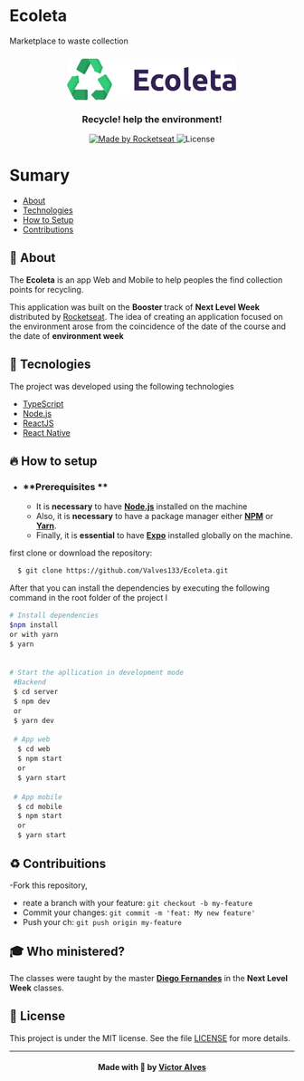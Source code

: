 # Ecoleta
Marketplace to waste collection

<h3 align="center">
    <img alt="Logo" title="#logo" width="300px" src="./logo.png">
    <br><br>
    <b>Recycle! help the environment!</b> 
</h3>

<p align="center">
  <a href="https://rocketseat.com.br">
    <img alt="Made by Rocketseat" src="https://img.shields.io/badge/made%20by-Rocketseat-%237519C1">
  </a>
  <a>
  <img alt="License" src="https://img.shields.io/github/license/vitorserrano/ecoleta?color=%237519C1">
</p>

# Sumary

- [About](#about)
- [Technologies](#tecnologies)
- [How to Setup](#how-to-setup)
- [Contributions](#contribuitions)

<a id="about"></a>

## :bookmark: About

The <strong>Ecoleta</strong> is an app Web and Mobile to help peoples the find collection points for recycling.

This application was built on the <strong> Booster </strong> track of <strong> Next Level Week </strong> distributed by [Rocketseat](https://rocketseat.com.br/). The idea of ​​creating an application focused on the environment arose from the coincidence of the date of the course and the date of <strong> environment week </strong>

<a id="tecnologies"></a>

## :rocket: Tecnologies

The project was developed using the following technologies

- [TypeScript](https://www.typescriptlang.org/)
- [Node.js](https://nodejs.org/en/)
- [ReactJS](https://reactjs.org/)
- [React Native](https://reactnative.dev/)

<a id="how-to-setup"></a>

## :fire: How to setup

- ### **Prerequisites **

  - It is **necessary** to have **[Node.js](https://nodejs.org/en/)** installed on the machine
  - Also, it is **necessary** to have a package manager either **[NPM](https://www.npmjs.com/)** or **[Yarn](https://yarnpkg.com/)**.
  - Finally, it is **essential** to have **[Expo](https://expo.io/)** installed globally on the machine.

first clone or download the repository:

```sh
  $ git clone https://github.com/Valves133/Ecoleta.git
```

After that you can install the dependencies by executing the following command in the root folder of the project
 l 
```sh
# Install dependencies
$npm install
or with yarn
$ yarn


# Start the apllication in development mode
 #Backend
 $ cd server
 $ npm dev
 or
 $ yarn dev
 
 # App web
  $ cd web
  $ npm start
  or
  $ yarn start
  
 # App mobile
  $ cd mobile
  $ npm start 
  or
  $ yarn start
  ```

<a id="contribuitions"></a>

## :recycle: Contribuitions

-Fork this repository,
- reate a branch with your feature: `git checkout -b my-feature`
- Commit your changes: `git commit -m 'feat: My new feature'`
- Push your ch: `git push origin my-feature`

## :mortar_board: Who ministered?

The classes were taught by the master **[Diego Fernandes](https://github.com/diego3g)** in the **Next Level Week** classes.

## :memo: License

This project is under the MIT license. See the file [LICENSE](LICENSE.md) for more details.

---

<h4 align="center">
    Made with 💜 by <a href="https://www.linkedin.com/in/victor-hugo-mendes-alves-075105157/" target="_blank">Victor Alves</a>
</h4>
